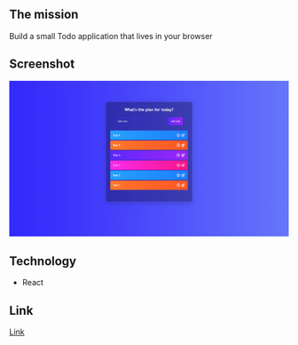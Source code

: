 ## The mission
Build a small Todo application that lives in your browser

## Screenshot
![screenshot](./src/images/todoapp.jpg)

## Technology
- React

## Link
[Link](https://glowing-churros-4b1d55.netlify.app/)

